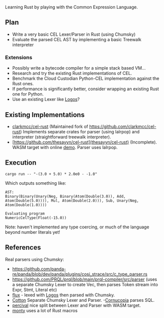 
Learning Rust by playing with the Common Expression Language.



## Plan


- Write a very basic CEL Lexer/Parser in Rust (using Chumsky)
- Evaluate the parsed CEL AST by implementing a basic Treewalk interpreter


### Extensions

- Possibly write a bytecode compiler for a simple stack based VM...  
- Research and try the existing Rust implementations of CEL.
- Benchmark the Cloud Custodian Python-CEL implementation against the Rust ones.
- If performance is significantly better, consider wrapping an existing Rust one for Python.
- Use an existing Lexer like [Logos](https://docs.rs/logos/latest/logos/)?

## Existing Implementations

- [clarkmcc/cel-rust](https://github.com/clarkmcc/cel-rust) (Maintained fork of https://github.com/clarkmcc/cel-rust)
  Implements separate crates for parser (using lalrpop) and interpreter (straightforward treewalk interpreter).
- [https://github.com/thesayyn/cel-rust](thesayyn/cel-rust) (Incomplete). WASM target with online [demo](https://thesayyn.github.io/cel-rust/).
  Parser uses lalrpop.
  
## Execution

```
cargo run -- "-(3.0 + 5.0) * 2.0e0 - -1.0"
```
Which outputs something like:
```
AST: 
Binary(Binary(Unary(Neg, Binary(Atom(Double(3.0)), Add, Atom(Double(5.0)))), Mul, Atom(Double(2.0))), Sub, Unary(Neg, Atom(Double(1.0))))

Evaluating program
NumericCelType(Float(-15.0))
```

Note: haven't implemented any type coercing, or much of the language beyond number literals yet! 

## References

Real parsers using Chumsky:
- https://github.com/panda-re/panda/blob/dev/panda/plugins/cosi_strace/src/c_type_parser.rs
- https://github.com/PRQL/prql/blob/main/prql-compiler/src/parser (uses a separate Chumsky Lexer to create Vec<Token>, then parses Token stream into Expr, Stmt, Literal etc)
- [flux](https://github.com/fluxed-lang/flux/blob/main/crates/compiler/fluxc_parser/src/lib.rs) - lexed with [Logos](https://github.com/fluxed-lang/flux/blob/main/crates/compiler/fluxc_lexer/src/lib.rs) then parsed with Chumsky.
- [Cotton](https://github.com/nanikamado/cotton/blob/main/compiler/parser/src/parse.rs) Separate Chumsky Lexer and Parser.
-[Cornucopia](https://github.com/cornucopia-rs/cornucopia/blob/main/crates/cornucopia/src/parser.rs) parses SQL.
- [percival](https://github.com/ekzhang/percival/blob/main/crates/percival/src/parser.rs) nice split between Lexer and Parser with WASM target.
- [monty](https://github.com/mental32/monty/blob/master/montyc_parser/src/comb.rs) uses a lot of Rust macros
